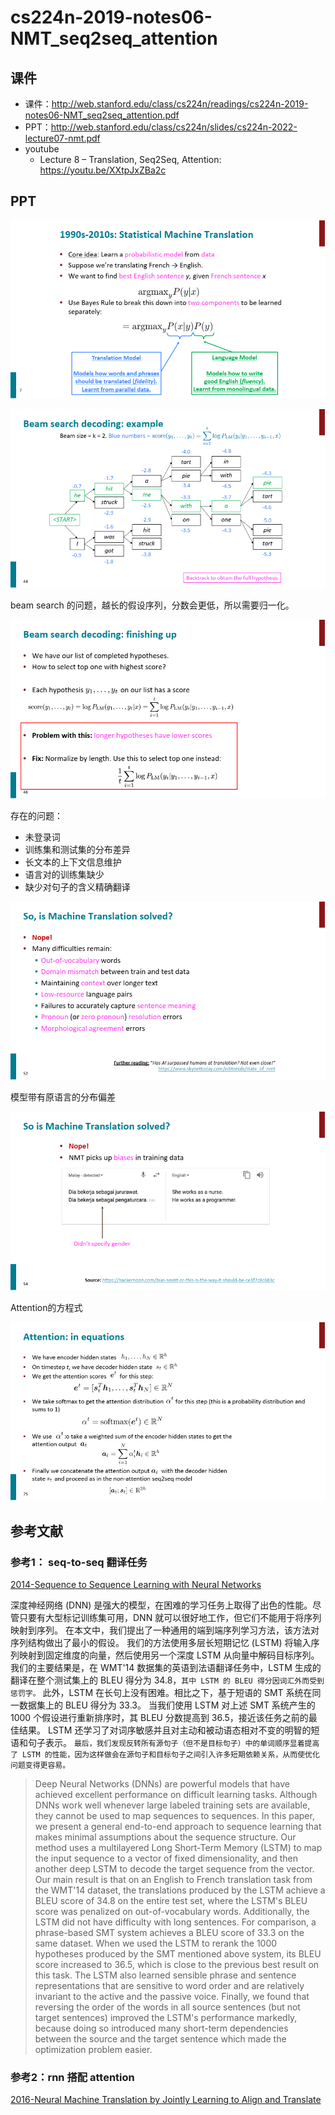 # cs224n-2019-notes06-NMT_seq2seq_attention


## 课件
- 课件：http://web.stanford.edu/class/cs224n/readings/cs224n-2019-notes06-NMT_seq2seq_attention.pdf
- PPT：http://web.stanford.edu/class/cs224n/slides/cs224n-2022-lecture07-nmt.pdf
- youtube
    - Lecture 8 – Translation, Seq2Seq, Attention: https://youtu.be/XXtpJxZBa2c


## PPT

![img_14.png](img_14.png)

![img_15.png](img_15.png)

beam search 的问题，越长的假设序列，分数会更低，所以需要归一化。

![img_16.png](img_16.png)


存在的问题：

- 未登录词
- 训练集和测试集的分布差异
- 长文本的上下文信息维护
- 语言对的训练集缺少
- 缺少对句子的含义精确翻译


![img_17.png](img_17.png)

模型带有原语言的分布偏差

![img_18.png](img_18.png)

Attention的方程式

![img_19.png](img_19.png)

## 参考文献

### 参考1： seq-to-seq 翻译任务
[2014-Sequence to Sequence Learning with Neural Networks](https://arxiv.org/abs/1409.3215)

深度神经网络 (DNN) 是强大的模型，在困难的学习任务上取得了出色的性能。尽管只要有大型标记训练集可用，DNN 就可以很好地工作，但它们不能用于将序列映射到序列。
在本文中，我们提出了一种通用的端到端序列学习方法，该方法对序列结构做出了最小的假设。
我们的方法使用多层长短期记忆 (LSTM) 将输入序列映射到固定维度的向量，然后使用另一个深度 LSTM 从向量中解码目标序列。
我们的主要结果是，在 WMT'14 数据集的英语到法语翻译任务中，LSTM 生成的翻译在整个测试集上的 BLEU 得分为 34.8，`其中 LSTM 的 BLEU 得分因词汇外而受到惩罚字。`
此外，LSTM 在长句上没有困难。相比之下，基于短语的 SMT 系统在同一数据集上的 BLEU 得分为 33.3。
当我们使用 LSTM 对上述 SMT 系统产生的 1000 个假设进行重新排序时，其 BLEU 分数提高到 36.5，接近该任务之前的最佳结果。 
LSTM 还学习了对词序敏感并且对主动和被动语态相对不变的明智的短语和句子表示。
`最后，我们发现反转所有源句子（但不是目标句子）中的单词顺序显着提高了 LSTM 的性能，因为这样做会在源句子和目标句子之间引入许多短期依赖关系，从而使优化问题变得更容易。`
> Deep Neural Networks (DNNs) are powerful models that have achieved excellent performance on difficult learning tasks. Although DNNs work well whenever large labeled training sets are available, they cannot be used to map sequences to sequences. In this paper, we present a general end-to-end approach to sequence learning that makes minimal assumptions about the sequence structure. Our method uses a multilayered Long Short-Term Memory (LSTM) to map the input sequence to a vector of fixed dimensionality, and then another deep LSTM to decode the target sequence from the vector. Our main result is that on an English to French translation task from the WMT'14 dataset, the translations produced by the LSTM achieve a BLEU score of 34.8 on the entire test set, where the LSTM's BLEU score was penalized on out-of-vocabulary words. Additionally, the LSTM did not have difficulty with long sentences. For comparison, a phrase-based SMT system achieves a BLEU score of 33.3 on the same dataset. When we used the LSTM to rerank the 1000 hypotheses produced by the SMT mentioned above system, its BLEU score increased to 36.5, which is close to the previous best result on this task. The LSTM also learned sensible phrase and sentence representations that are sensitive to word order and are relatively invariant to the active and the passive voice. Finally, we found that reversing the order of the words in all source sentences (but not target sentences) improved the LSTM's performance markedly, because doing so introduced many short-term dependencies between the source and the target sentence which made the optimization problem easier.

### 参考2：rnn 搭配 attention

[2016-Neural Machine Translation by Jointly Learning to Align and Translate](https://arxiv.org/abs/1409.0473)

